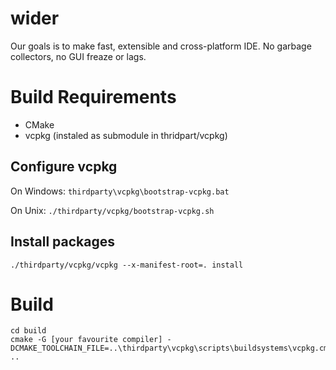 # wider

Our goals is to make fast, extensible and cross-platform IDE.
No garbage collectors, no GUI freaze or lags.

# Build Requirements

* CMake
* vcpkg (instaled as submodule in thridpart/vcpkg)

## Configure vcpkg

On Windows:
    `thirdparty\vcpkg\bootstrap-vcpkg.bat`

On Unix:
    `./thirdparty/vcpkg/bootstrap-vcpkg.sh`

## Install packages

`./thirdparty/vcpkg/vcpkg --x-manifest-root=. install`

# Build

```mkdir build
cd build
cmake -G [your favourite compiler] -DCMAKE_TOOLCHAIN_FILE=..\thirdparty\vcpkg\scripts\buildsystems\vcpkg.cmake ..
```